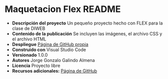 # Maquetacion Flex README
* **Descripción del proyecto**
    Un pequeño proyecto hecho con FLEX para la clase de DIWEB
* **Contenido de la publicación**
    Se incluyen las imágenes, el archivo CSS y el archivo HTML
* **Despliegue**
[Página de GitHub propia](https://github.com/Jorgegga/Maquetacion_Flex)
* **Construido con**
Visual Studio Code
* **Versionado**
1.0.0
* **Autores**
Jorge Gonzalo Galindo Almena
* **Licencia**
Proyecto libre
* **Recursos adicionales:**
    [Página de GitHub](https://github.com/)